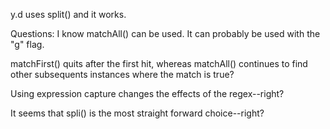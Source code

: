 y.d uses split() and it works. 

Questions: 
I know matchAll() can be used. It can probably be used with the "g" flag.

matchFirst() quits after the first hit, whereas matchAll() continues to find other subsequents instances where the match is true?

Using expression capture changes the effects of the regex--right?

It seems that spli() is the most straight forward choice--right?
